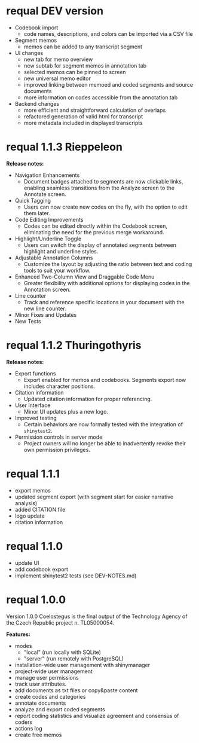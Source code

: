 # requal DEV version

- Codebook import
  - code names, descriptions, and colors can be imported via a CSV file
- Segment memos
  - memos can be added to any transcript segment
- UI changes
  - new tab for memo overview
  - new subtab for segment memos in annotation tab
  - selected memos can be pinned to screen
  - new universal memo editor 
  - improved linking between memoed and coded segments and source documents
  - more information on codes accessible from the annotation tab
- Backend changes
  - more efficient and straightforward calculation of overlaps
  - refactored generation of valid html for transcript
  - more metadata included in displayed transcripts


# requal 1.1.3 Rieppeleon

__Release notes:__  

- Navigation Enhancements
  - Document badges attached to segments are now clickable links, enabling seamless transitions from the Analyze screen to the Annotate screen.
- Quick Tagging
  - Users can now create new codes on the fly, with the option to edit them later.
- Code Editing Improvements
  - Codes can be edited directly within the Codebook screen, eliminating the need for the previous merge workaround.
- Highlight/Underline Toggle
  - Users can switch the display of annotated segments between highlight and underline styles.
- Adjustable Annotation Columns
  - Customize the layout by adjusting the ratio between text and coding tools to suit your workflow.
- Enhanced Two-Column View and Draggable Code Menu
  - Greater flexibility with additional options for displaying codes in the Annotation screen.
- Line counter
  - Track and reference specific locations in your document with the new line counter.
- Minor Fixes and Updates
- New Tests

# requal 1.1.2 Thuringothyris

__Release notes:__  

- Export functions
  - Export enabled for memos and codebooks. Segments export now includes character positions.
- Citation information
  - Updated citation information for proper referencing.
- User Interface
  - Minor UI updates plus a new logo.
- Improved testing
  - Certain behaviors are now formally tested with the integration of `shinytest2`.
- Permission controls in server mode
  - Project owners will no longer be able to inadvertently revoke their own permission privileges.

# requal 1.1.1

- export memos
- updated segment export (with segment start for easier narrative analysis)
- added CITATION file
- logo update
- citation information

# requal 1.1.0

- update UI
- add codebook export
- implement shinytest2 tests (see DEV-NOTES.md)

# requal 1.0.0

Version 1.0.0 Coelostegus is the final output of the Technology Agency of the Czech Republic project n. TL05000054.

__Features:__  

- modes  
  - "local" (run locally with SQLite)  
  - "server" (run remotely with PostgreSQL)  
- installation-wide user management with shinymanager  
- project-wide user management  
- manage user permissions  
- track user attributes. 
- add documents as txt files or copy&paste content  
- create codes and categories  
- annotate documents  
- analyze and export coded segments  
- report coding statistics and visualize agreement and consensus of coders  
- actions log  
- create free memos  
